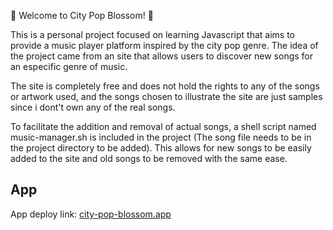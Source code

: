 🌸 Welcome to City Pop Blossom! 🌸

This is a personal project focused on learning Javascript that aims to provide a music player platform inspired by the city pop genre. The idea of the project came from an site that allows users to discover new songs for an especific genre of music. 

The site is completely free and does not hold the rights to any of the songs or artwork used, and the songs chosen to illustrate the site are just samples since i dont't own any of the real songs.

To facilitate the addition and removal of actual songs, a shell script named music-manager.sh is included in the project (The song file needs to be in the project directory to be added). This allows for new songs to be easily added to the site and old songs to be removed with the same ease.

## App

App deploy link: [city-pop-blossom.app](https://city-pop-blossom.vercel.app)
